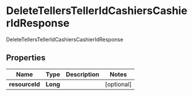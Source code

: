 

# DeleteTellersTellerIdCashiersCashierIdResponse

DeleteTellersTellerIdCashiersCashierIdResponse

## Properties

| Name | Type | Description | Notes |
|------------ | ------------- | ------------- | -------------|
|**resourceId** | **Long** |  |  [optional] |



